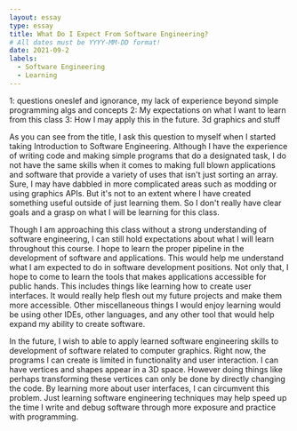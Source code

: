 ```yaml
---
layout: essay
type: essay
title: What Do I Expect From Software Engineering?
# All dates must be YYYY-MM-DD format!
date: 2021-09-2
labels:
  - Software Engineering
  - Learning
---
```


1: questions oneslef and ignorance, my lack of experience beyond simple programming algs and concepts
2: My expectations on what I want to learn from this class
3: How I may apply this in the future. 3d graphics and stuff

As you can see from the title, I ask this question to myself when I started taking Introduction to Software Engineering. Although I have the experience of writing code and making simple programs that do a designated task, I do not have the same skills when it comes to making full blown applications and software that provide a variety of uses that isn't just sorting an array. Sure, I may have dabbled in more complicated areas such as modding or using graphics APIs. But it's not to an extent where I have created something useful outside of just learning them. So I don't really have clear goals and a grasp on what I will be learning for this class. 

Though I am approaching this class without a strong understanding of software engineering, I can still hold expectations about what I will learn throughout this course. I hope to learn the proper pipeline in the development of software and applications. This would help me understand what I am expected to do in software development positions. Not only that, I hope to come to learn the tools that makes applications accessible for public hands. This includes things like learning how to create user interfaces. It would really help flesh out my future projects and make them more accessible. Other miscellaneous things I would enjoy learning would be using other IDEs, other languages, and any other tool that would help expand my ability to create software.

In the future, I wish to able to apply learned software engineering skills to development of software related to computer graphics. Right now, the programs I can create is limited in functionality and user interaction. I can have vertices and shapes appear in a 3D space. However doing things like perhaps transforming these vertices can only be done by directly changing the code. By learning more about user interfaces, I can circumvent this problem. Just learning software engineering techniques may help speed up the time I write and debug software through more exposure and practice with programming. 
